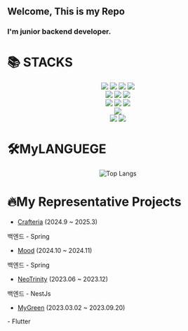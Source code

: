## Welcome, This is my Repo 

### I'm junior backend developer.

<div align=""><h1>📚 STACKS</h1></div>

<div align="center"> 
  
  <img src="https://img.shields.io/badge/html5-E34F26?style=flat&logo=html5&logoColor=white">
  <img src="https://img.shields.io/badge/css-1572B6?style=flat&logo=css3&logoColor=white">
  <img src="https://img.shields.io/badge/javascript-F7DF1E?style=flat&logo=javascript&logoColor=black">
  <img src="https://img.shields.io/badge/typescript-61DAFB?style=flat&logo=typescript&logoColor=black">
  <br />

  <img src="https://img.shields.io/badge/react-61DAFB?style=flat&logo=react&logoColor=black">
  <img src="https://img.shields.io/badge/redux-764ABC?style=flat&logo=redux&logoColor=black">
  <img src="https://img.shields.io/badge/zustand-007ACC?style=flat&logo=zustand&logoColor=white">
  <br />
  <img src="https://img.shields.io/badge/styledcomponents-DB7093?style=flat&logo=styledcomponents&logoColor=black">
  <img src="https://img.shields.io/badge/Tailwind_CSS-38B2AC?style=flat&logo=tailwindcss&logoColor=white">
  <img src="https://img.shields.io/badge/react_query-FF4154?style=flat&logo=reactquery&logoColor=white">

  <br />

  <img src="https://img.shields.io/badge/flutter-02569B?style=flat&logo=flutter&logoColor=white">
  <br />
  
  <img src="https://img.shields.io/badge/git-F05032?style=flat&logo=git&logoColor=white">
  <img src="https://img.shields.io/badge/figma-F24E1E?style=flat&logo=figma&logoColor=white">

</div>

<div align=""><h1>🛠️MyLANGUEGE</h1></div>

<div align="center">

![Top Langs](https://github-readme-stats.vercel.app/api/top-langs/?username=jhsay0314)

</div>




<div align=""><h1>🔥My Representative Projects</h1></div>

<div align="">
  
  *  [Crafteria](https://github.com/CyPirates/crafteria_server) (2024.9 ~ 2025.3)
  <p>  백엔드 - Spring</p>

  *  [Mood](https://github.com/moyeothon/mood_backend) (2024.10 ~ 2024.11)
  <p>  백엔드 - Spring</p>

  *  [NeoTrinity](https://github.com/jhsay0314/NeoTrinityBack) (2023.06 ~ 2023.12)
  <p>  백엔드 - NestJs</p>

  *  [MyGreen](https://github.com/HoChanny/MyGreen) (2023.03.02 ~ 2023.09.20)
  <p>   - Flutter</p> 
</div>
